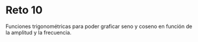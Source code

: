 # Reto 10

Funciones trigonométricas para poder graficar seno y coseno en función de la amplitud y la frecuencia.
